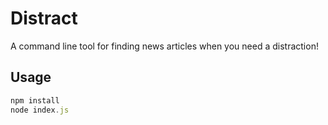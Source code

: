 # Distract
A command line tool for finding news articles when you need a distraction!

## Usage

```javascript
npm install
node index.js
```
